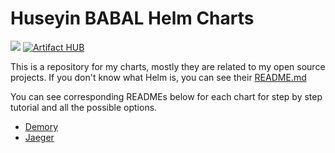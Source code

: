 # Huseyin BABAL Helm Charts
[![](https://github.com/huseyinbabal/charts/workflows/Release%20Charts/badge.svg?branch=main)](https://github.com/huseyinbabal/charts/actions)
[![Artifact HUB](https://img.shields.io/endpoint?url=https://artifacthub.io/badge/repository/huseyinbabal)](https://artifacthub.io/packages/search?repo=huseyinbabal)

This is a repository for my charts, mostly they are related to my open source projects. If you don't know what Helm is, you can see their [README.md](https://github.com/helm/helm/blob/main/README.md)

You can see corresponding READMEs below for each chart for step by step tutorial and all the possible options.

- [Demory](stable/demory/README.md)
- [Jaeger](stable/jaeger/README.md)
